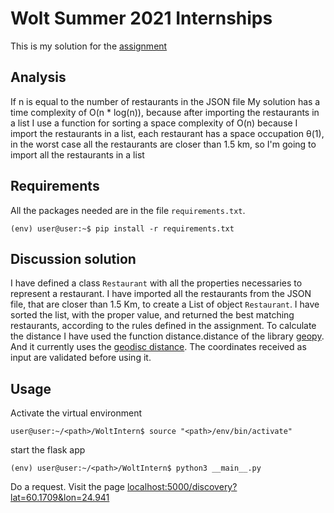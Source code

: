 # Wolt Summer 2021 Internships

This is my solution for the [assignment](https://github.com/woltapp/summer2021-internship)

## Analysis
If n is equal to the number of restaurants in the JSON file My solution has a time complexity of O(n * log(n)), because after importing the restaurants in a list I use a function for sorting a space complexity of O(n) because I import the restaurants in a list, each restaurant has a space occupation θ(1), in the worst case all the restaurants are closer than 1.5 km, so I'm going to import all the restaurants in a list

## Requirements
All the packages needed are in the file  ```requirements.txt```.
```console
(env) user@user:~$ pip install -r requirements.txt  
```
## Discussion solution
I have defined a class ```Restaurant``` with all the properties necessaries to represent a restaurant. I have imported all the restaurants from the JSON file, that are closer than 1.5 Km, to create a List of object ```Restaurant```. I have sorted the list, with the proper value, and returned the best matching restaurants, according to the rules defined in the assignment.
To calculate the distance I have used the function distance.distance of the library [geopy](https://en.wikipedia.org/wiki/Geodesics_on_an_ellipsoid). And it currently uses the [geodisc distance](https://en.wikipedia.org/wiki/Geodesics_on_an_ellipsoid).
The coordinates received as input are validated before using it.
## Usage
 
Activate the virtual environment
```console
user@user:~/<path>/WoltIntern$ source "<path>/env/bin/activate" 
```
start the flask app
```console
(env) user@user:~/<path>/WoltIntern$ python3 __main__.py
```
Do a request. Visit the page [localhost:5000/discovery?lat=60.1709&lon=24.941](localhost:5000/discovery?lat=60.1709&lon=24.941)

